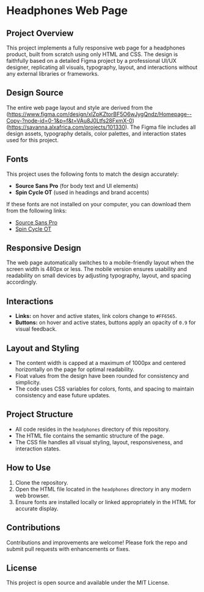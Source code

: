 # Headphones Web Page

## Project Overview
This project implements a fully responsive web page for a headphones product, built from scratch using only HTML and CSS. The design is faithfully based on a detailed Figma project by a professional UI/UX designer, replicating all visuals, typography, layout, and interactions without any external libraries or frameworks.

## Design Source
The entire web page layout and style are derived from the (https://www.figma.com/design/xIZpKZtorBF5O6wJygQndz/Homepage--Copy-?node-id=0-1&p=f&t=VAu8J0Ltfs28FxmX-0)(https://savanna.alxafrica.com/projects/101330). The Figma file includes all design assets, typography details, color palettes, and interaction states used for this project.

## Fonts
This project uses the following fonts to match the design accurately:
- **Source Sans Pro** (for body text and UI elements)
- **Spin Cycle OT** (used in headings and brand accents)

If these fonts are not installed on your computer, you can download them from the following links:
- [Source Sans Pro](https://www.fontsquirrel.com/fonts/source-sans-pro)  
- [Spin Cycle OT](https://www.fontsquirrel.com/fonts/Spin-Cycle-OT)

## Responsive Design
The web page automatically switches to a mobile-friendly layout when the screen width is 480px or less. The mobile version ensures usability and readability on small devices by adjusting typography, layout, and spacing accordingly.

## Interactions
- **Links:** on hover and active states, link colors change to `#FF6565`.
- **Buttons:** on hover and active states, buttons apply an opacity of `0.9` for visual feedback.

## Layout and Styling
- The content width is capped at a maximum of 1000px and centered horizontally on the page for optimal readability.
- Float values from the design have been rounded for consistency and simplicity.
- The code uses CSS variables for colors, fonts, and spacing to maintain consistency and ease future updates.

## Project Structure
- All code resides in the `headphones` directory of this repository.
- The HTML file contains the semantic structure of the page.
- The CSS file handles all visual styling, layout, responsiveness, and interaction states.

## How to Use
1. Clone the repository.
2. Open the HTML file located in the `headphones` directory in any modern web browser.
3. Ensure fonts are installed locally or linked appropriately in the HTML for accurate display.

## Contributions
Contributions and improvements are welcome! Please fork the repo and submit pull requests with enhancements or fixes.

## License
This project is open source and available under the MIT License.
